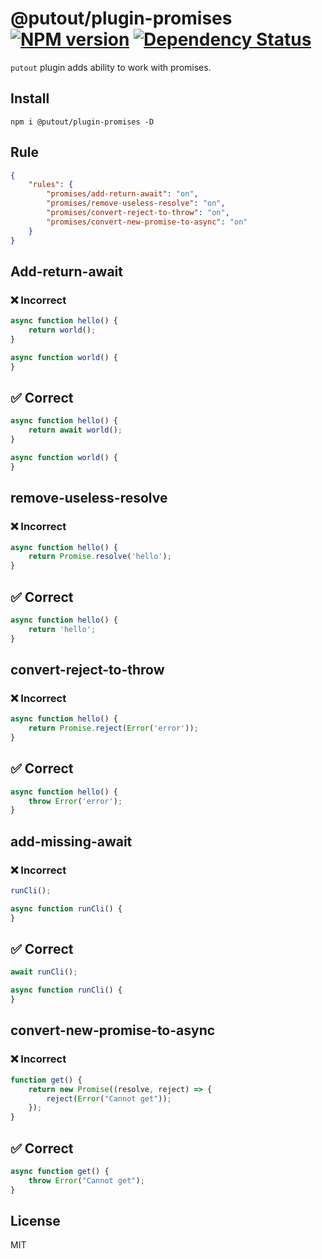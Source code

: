 # @putout/plugin-promises [![NPM version][NPMIMGURL]][NPMURL] [![Dependency Status][DependencyStatusIMGURL]][DependencyStatusURL]

[NPMIMGURL]: https://img.shields.io/npm/v/@putout/plugin-promises.svg?style=flat&longCache=true
[NPMURL]: https://npmjs.org/package/@putout/plugin-promises"npm"
[DependencyStatusURL]: https://david-dm.org/coderaiser/putout?path=packages/plugin-promises
[DependencyStatusIMGURL]: https://david-dm.org/coderaiser/putout.svg?path=packages/plugin-promises

`putout` plugin adds ability to work with promises.

## Install

```
npm i @putout/plugin-promises -D
```

## Rule

```json
{
    "rules": {
        "promises/add-return-await": "on",
        "promises/remove-useless-resolve": "on",
        "promises/convert-reject-to-throw": "on",
        "promises/convert-new-promise-to-async": "on"
    }
}
```

## Add-return-await

### ❌ Incorrect

```js
async function hello() {
    return world();
}

async function world() {
}
```

## ✅ Correct

```js
async function hello() {
    return await world();
}

async function world() {
}
```

## remove-useless-resolve

### ❌ Incorrect

```js
async function hello() {
    return Promise.resolve('hello');
}
```

## ✅ Correct

```js
async function hello() {
    return 'hello';
}
```

## convert-reject-to-throw

### ❌ Incorrect

```js
async function hello() {
    return Promise.reject(Error('error'));
}
```

## ✅ Correct

```js
async function hello() {
    throw Error('error');
}
```

## add-missing-await

### ❌ Incorrect

```js
runCli();

async function runCli() {
}
```

## ✅ Correct

```js
await runCli();

async function runCli() {
}
```

## convert-new-promise-to-async

### ❌ Incorrect

```js
function get() {
    return new Promise((resolve, reject) => {
        reject(Error("Cannot get"));
    });
}
```

## ✅ Correct

```js
async function get() {
    throw Error("Cannot get");
}
```

## License

MIT

